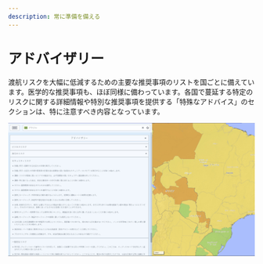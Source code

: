 ```yaml
---
description: 常に準備を備える
---
```


# アドバイザリー

渡航リスクを大幅に低減するための主要な推奨事項のリストを国ごとに備えています。医学的な推奨事項も、ほぼ同様に備わっています。各国で蔓延する特定のリスクに関する詳細情報や特別な推奨事項を提供する「特殊なアドバイス」のセクションは、特に注意すべき内容となっています。

![](../.gitbook/assets/p44-img02_axa.jpg)









